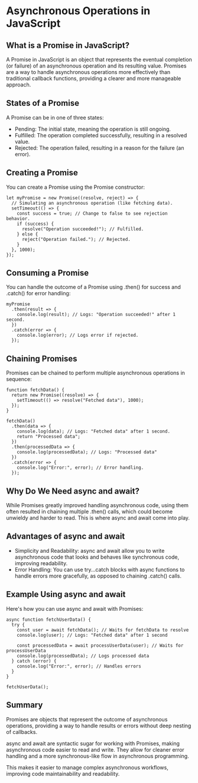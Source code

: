 # Asynchronous Operations in JavaScript

## What is a Promise in JavaScript?
A Promise in JavaScript is an object that represents the eventual completion (or failure) of an asynchronous operation and its resulting value. Promises are a way to handle asynchronous operations more effectively than traditional callback functions, providing a clearer and more manageable approach.

## States of a Promise
A Promise can be in one of three states:
+ Pending: The initial state, meaning the operation is still ongoing.
+ Fulfilled: The operation completed successfully, resulting in a resolved value.
+ Rejected: The operation failed, resulting in a reason for the failure (an error).

## Creating a Promise
You can create a Promise using the Promise constructor:
```
let myPromise = new Promise((resolve, reject) => {
  // Simulating an asynchronous operation (like fetching data).
  setTimeout(() => {
    const success = true; // Change to false to see rejection behavior.
    if (success) {
      resolve("Operation succeeded!"); // Fulfilled.
    } else {
      reject("Operation failed."); // Rejected.
    }
  }, 1000);
});
```

## Consuming a Promise
You can handle the outcome of a Promise using .then() for success and .catch() for error handling:
```
myPromise
  .then(result => {
    console.log(result); // Logs: "Operation succeeded!" after 1 second.
  })
  .catch(error => {
    console.log(error); // Logs error if rejected.
  });
```

## Chaining Promises
Promises can be chained to perform multiple asynchronous operations in sequence:
```
function fetchData() {
  return new Promise((resolve) => {
    setTimeout(() => resolve("Fetched data"), 1000);
  });
}

fetchData()
  .then(data => {
    console.log(data); // Logs: "Fetched data" after 1 second.
    return "Processed data";
  })
  .then(processedData => {
    console.log(processedData); // Logs: "Processed data"
  })
  .catch(error => {
    console.log("Error:", error); // Error handling.
  });
```

## Why Do We Need async and await?
While Promises greatly improved handling asynchronous code, using them often resulted in chaining multiple .then() calls, which could become unwieldy and harder to read. This is where async and await come into play.

## Advantages of async and await
+ Simplicity and Readability: async and await allow you to write asynchronous code that looks and behaves like synchronous code, improving readability.
+ Error Handling: You can use try...catch blocks with async functions to handle errors more gracefully, as opposed to chaining .catch() calls.

## Example Using async and await
Here's how you can use async and await with Promises:
```
async function fetchUserData() {
  try {
    const user = await fetchData(); // Waits for fetchData to resolve
    console.log(user); // Logs: "Fetched data" after 1 second

    const processedData = await processUserData(user); // Waits for processUserData
    console.log(processedData); // Logs processed data
  } catch (error) {
    console.log("Error:", error); // Handles errors
  }
}

fetchUserData();
```

## Summary
Promises are objects that represent the outcome of asynchronous operations, providing a way to handle results or errors without deep nesting of callbacks.

async and await are syntactic sugar for working with Promises, making asynchronous code easier to read and write. They allow for cleaner error handling and a more synchronous-like flow in asynchronous programming.

This makes it easier to manage complex asynchronous workflows, improving code maintainability and readability.

